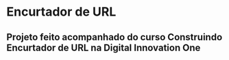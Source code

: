 # Encurtador de URL

## Projeto feito acompanhado do curso Construindo Encurtador de URL na Digital Innovation One
